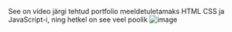 See on video järgi tehtud portfolio meeldetuletamaks HTML CSS ja JavaScript-i, ning hetkel on see veel poolik
![image](https://github.com/user-attachments/assets/5ceb86d2-a657-489f-a88c-4045bb38ce05)
